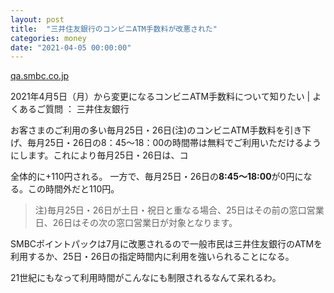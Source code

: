 ```yaml
---
layout: post
title:  "三井住友銀行のコンビニATM手数料が改悪された"
categories: money
date: "2021-04-05 00:00:00"
---
```



<div class="card">
  <a href="https://qa.smbc.co.jp/faq/show/4194?site_domain=default"></a>
  <div class="card__header">
    <a href="https://qa.smbc.co.jp/faq/show/4194?site_domain=default">qa.smbc.co.jp</a>
  </div>
  <div class="card__image">
    <img src="">
  </div>
  <div class="card__title">
    <p>2021年4月5日（月）から変更になるコンビニATM手数料について知りたい | よくあるご質問 ： 三井住友銀行</p>
  </div>
  <div class="card__description">
    <p>お客さまのご利用の多い毎月25日・26日(注)のコンビニATM手数料を引き下げ、毎月25日・26日の8：45～18：00の時間帯は無料でご利用いただけるようにします。これにより毎月25日・26日は、コ</p>
  </div>
</div>


全体的に+110円される。
一方で、毎月25日・26日の**8:45〜18:00**が0円になる。この時間外だと110円。

> 注)毎月25日・26日が土日・祝日と重なる場合、25日はその前の窓口営業日、26日はその次の窓口営業日が対象となります。

SMBCポイントパックは7月に改悪されるので一般市民は三井住友銀行のATMを利用するか、25日・26日の指定時間内に利用を強いられることになる。

21世紀にもなって利用時間がこんなにも制限されるなんて呆れるわ。
